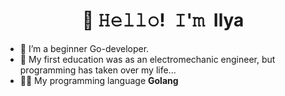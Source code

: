 <!-- Title -->
<h1 align="center"> 👋 𝙷𝚎𝚕𝚕𝚘! 𝙸'𝚖 Ilya</h1>



- 🔭 I’m a beginner Go-developer.
- 🌱 My first education was as an electromechanic engineer, but programming has taken over my life...
- 🧑‍💻 My programming language **Golang**

